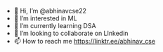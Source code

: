 - 👋 Hi, I’m @abhinavcse22
- 👀 I’m interested in ML
- 🌱 I’m currently learning DSA
- 💞️ I’m looking to collaborate on LInkedin
- 📫 How to reach me https://linktr.ee/abhinav_cse

<!---
abhinavcse22/abhinavcse22 is a ✨ special ✨ repository because its `README.md` (this file) appears on your GitHub profile.
You can click the Preview link to take a look at your changes.
--->
